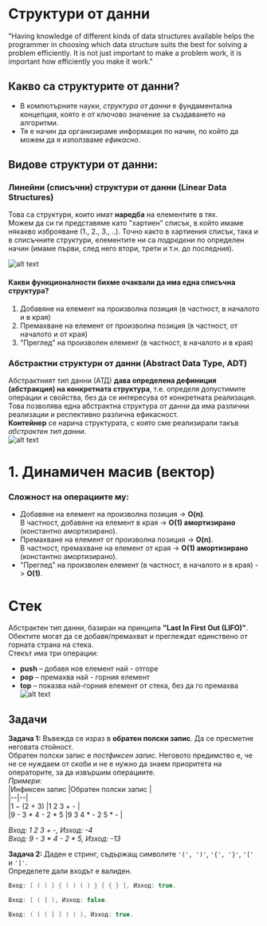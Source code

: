 # Структури от данни

"Having knowledge of different kinds of data structures available helps the programmer in choosing which data structure suits the best for solving a problem efficiently. It is not just important to make a problem work, it is important how efficiently you make it work."  

## Какво са структурите от данни?  
- В компютърните науки, *структура от данни* е фундаментална концепция, която е от ключово значение за създаването на алгоритми.  
- Тя е начин да организираме информация по начин, по който да можем да я използваме *ефикасно*.  

## Видове структури от данни:
### Линейни (списъчни) структури от данни (Linear Data Structures)
Това са структури, които имат **наредба** на елементите в тях.  
Можем да си ги представяме като "хартиен" списък, в който имаме някакво изброяване (1., 2., 3., ..). Точно както в хартиения списък, така и в списъчните структури, елементите ни са *подредени* по определен начин (имаме първи, след него втори, трети и т.н. до последния).

![alt text](https://i.ibb.co/QJYhwJ4/List.jpg)

#### Какви функционалности бихме очаквали да има една списъчна структура?
1. Добавяне на елемент на произволна позиция (в частност, в началото и в края)  
2. Премахване на елемент от произволна позиция (в частност, от началото и от края)  
3. "Преглед" на произволен елемент (в частност, в началото и в края)  

### Абстрактни структури от данни (Abstract Data Type, ADT)
Абстрактният тип данни (АТД) **дава определена дефиниция (абстракция) на конкретната структура**, т.е. определя допустимите опера­ции и свойства, без да се интересува от конкретната реализация.  
Това позволява една абстрактна структура от данни да има различни реализации и респективно различна ефикасност.  
**Контейнер** се нарича структурата, с която сме реализирали такъв *абстрактен тип данни*.  
![alt text](https://i.ibb.co/c26bFW6/List.jpg)

# 1. Динамичен масив (вектор)
 
 ### Сложност на операциите му:  
 - Добавяне на елемент на произволна позиция -> **O(n)**.  
В частност, добавяне на елемент в края -> **O(1) амортизирано** (константно амортизирано).  
-  Премахване на елемент от произволна позиция -> **O(n)**.  
В частност, премахване на елемент от края -> **O(1) амортизирано** (константно амортизирано).  
- "Преглед" на произволен елемент (в частност, в началото и в края)  -> **O(1)**.  

# Стек
Абстрактен тип данни, базиран на принципа **"Last In First Out (LIFO)"**.  
Обектите могат да се добавя/премахват и преглеждат единствено от горната страна на стека.  
Стекът има три операции:  
-  **push** – добавя нов елемент  най - отгоре  
-  **pop** – премахва най - горния елемент  
- **top** – показва най-горния елемент от стека, без да го премахва   
![alt text](https://i.ibb.co/dcH7Tdz/Stack.png)

## Задачи

**Задача 1:** Въвежда се израз в **обратен полски запис**. Да се пресметне неговата стойност.  
Обратен полски запис е *постфиксен запис*. Неговото предимство е, че не се нуждаем от скоби и не е нужно да знаем приоритета на операторите, за да извършим операциите.  
*Примери:*  
|Инфиксен запис |Обратен полски запис |  
|--|--|  
|1 − (2 + 3) |1 2 3 + - |  
|9 - 3 * 4 - 2 * 5 |9 3 4 * - 2 5 * - |  

*Вход: 1 2 3 + -, Изход: -4  
Вход: 9 - 3 * 4 - 2 * 5, Изход: -13*


**Задача 2:** Даден е стринг, съдържащ символите `'(', ')'`, `'{', '}'`, `'['` и `']'`.  
Определете дали входът е валиден.  

```c++
Вход: [ ( ) ] { ( ) ( ) } [ { } ], Изход: true.
 ```

```c++
Вход: [ ( ] ), Изход: false.
 ```

```c++
Вход: ( ( ( [ ] ) ) ), Изход: true.
 ```

